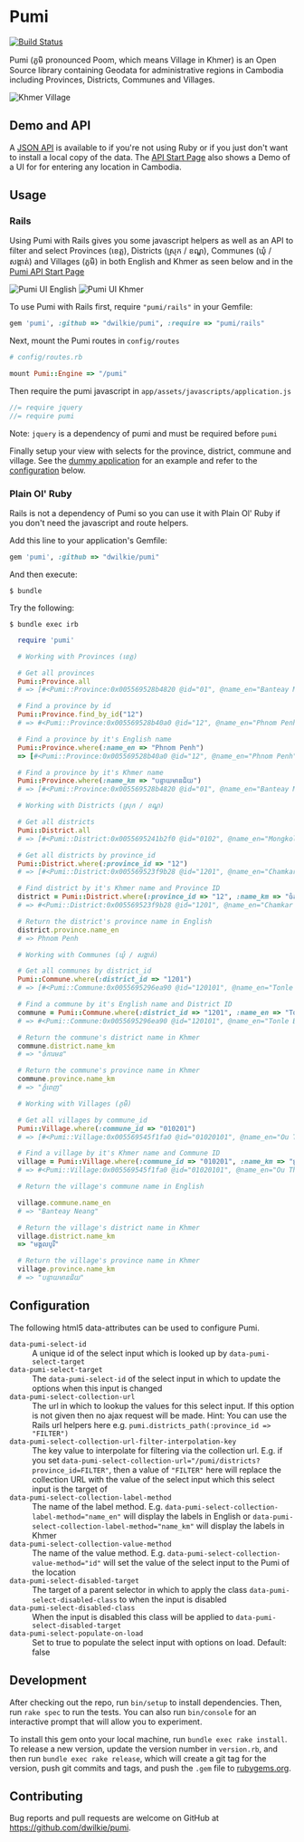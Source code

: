 # Pumi
[![Build Status](https://travis-ci.org/dwilkie/pumi.svg?branch=master)](https://travis-ci.org/dwilkie/pumi)

Pumi (ភូមិ pronounced Poom, which means Village in Khmer) is an Open Source library containing Geodata for administrative regions in Cambodia including Provinces, Districts, Communes and Villages.

![Khmer Village](https://raw.githubusercontent.com/dwilkie/pumi/master/pumi.jpg)

## Demo and API

A [JSON API](https://pumiapp.herokuapp.com) is available to if you're not using Ruby or if you just don't want to install a local copy of the data. The [API Start Page](https://pumiapp.herokuapp.com) also shows a Demo of a UI for for entering any location in Cambodia.

## Usage

### Rails

Using Pumi with Rails gives you some javascript helpers as well as an API to filter and select Provinces (ខេត្ត), Districts (ស្រុក / ខណ្ឌ), Communes (ឃុំ / សង្កាត់) and Villages (ភូមិ) in both English and Khmer as seen below and in the [Pumi API Start Page](https://pumiapp.herokuapp.com)

![Pumi UI English](https://raw.githubusercontent.com/dwilkie/pumi/master/pumi_ui_en.png)
![Pumi UI Khmer](https://raw.githubusercontent.com/dwilkie/pumi/master/pumi_ui_km.png)

To use Pumi with Rails first, require `"pumi/rails"` in your Gemfile:

```ruby
gem 'pumi', :github => "dwilkie/pumi", :require => "pumi/rails"
```

Next, mount the Pumi routes in `config/routes`

```ruby
# config/routes.rb

mount Pumi::Engine => "/pumi"
```

Then require the pumi javascript in `app/assets/javascripts/application.js`

```js
//= require jquery
//= require pumi
```

Note: `jquery` is a dependency of pumi and must be required before `pumi`

Finally setup your view with selects for the province, district, commune and village. See the [dummy application](https://github.com/dwilkie/pumi/blob/master/spec/dummy/app/views/addresses/new.html.erb) for an example and refer to the [configuration](#configuration) below.

### Plain Ol' Ruby

Rails is not a dependency of Pumi so you can use it with Plain Ol' Ruby if you don't need the javascript and route helpers.

Add this line to your application's Gemfile:

```ruby
gem 'pumi', :github => "dwilkie/pumi"
```

And then execute:

    $ bundle

Try the following:

    $ bundle exec irb

```ruby
  require 'pumi'

  # Working with Provinces (ខេត្ត)

  # Get all provinces
  Pumi::Province.all
  # => [#<Pumi::Province:0x005569528b4820 @id="01", @name_en="Banteay Meanchey", @name_km="បន្ទាយមានជ័យ">,...]

  # Find a province by id
  Pumi::Province.find_by_id("12")
  # => #<Pumi::Province:0x005569528b40a0 @id="12", @name_en="Phnom Penh", @name_km="ភ្នំពេញ">

  # Find a province by it's English name
  Pumi::Province.where(:name_en => "Phnom Penh")
  => [#<Pumi::Province:0x005569528b40a0 @id="12", @name_en="Phnom Penh", @name_km="ភ្នំពេញ">]

  # Find a province by it's Khmer name
  Pumi::Province.where(:name_km => "បន្ទាយមានជ័យ")
  # => [#<Pumi::Province:0x005569528b4820 @id="01", @name_en="Banteay Meanchey", @name_km="បន្ទាយមានជ័យ">]

  # Working with Districts (ស្រុក / ខណ្ឌ)

  # Get all districts
  Pumi::District.all
  # => [#<Pumi::District:0x0055695241b2f0 @id="0102", @name_en="Mongkol Borei", @name_km="មង្គលបូរី">, ...]

  # Get all districts by province_id
  Pumi::District.where(:province_id => "12")
  # => [#<Pumi::District:0x005569523f9b28 @id="1201", @name_en="Chamkar Mon", @name_km="ចំការមន">,...]

  # Find district by it's Khmer name and Province ID
  district = Pumi::District.where(:province_id => "12", :name_km => "ចំការមន").first
  # => #<Pumi::District:0x005569523f9b28 @id="1201", @name_en="Chamkar Mon", @name_km="ចំការមន">

  # Return the district's province name in English
  district.province.name_en
  # => Phnom Penh

  # Working with Communes (ឃុំ / សង្កាត់)

  # Get all communes by district_id
  Pumi::Commune.where(:district_id => "1201")
  # => [#<Pumi::Commune:0x0055695296ea90 @id="120101", @name_en="Tonle Basak", @name_km="ទន្លេបាសាក់">,...]

  # Find a commune by it's English name and District ID
  commune = Pumi::Commune.where(:district_id => "1201", :name_en => "Tonle Basak").first
  # => #<Pumi::Commune:0x0055695296ea90 @id="120101", @name_en="Tonle Basak", @name_km="ទន្លេបាសាក់">

  # Return the commune's district name in Khmer
  commune.district.name_km
  # => "ចំការមន"

  # Return the commune's province name in Khmer
  commune.province.name_km
  # => "ភ្នំពេញ"

  # Working with Villages (ភូមិ)

  # Get all villages by commune_id
  Pumi::Village.where(:commune_id => "010201")
  # => [#<Pumi::Village:0x005569545f1fa0 @id="01020101", @name_en="Ou Thum", @name_km="អូរធំ">,...]

  # Find a village by it's Khmer name and Commune ID
  village = Pumi::Village.where(:commune_id => "010201", :name_km => "អូរធំ").first
  # => #<Pumi::Village:0x005569545f1fa0 @id="01020101", @name_en="Ou Thum", @name_km="អូរធំ">

  # Return the village's commune name in English

  village.commune.name_en
  # => "Banteay Neang"

  # Return the village's district name in Khmer
  village.district.name_km
  => "មង្គលបូរី"

  # Return the village's province name in Khmer
  village.province.name_km
  # => "បន្ទាយមានជ័យ"
```

## Configuration

The following html5 data-attributes can be used to configure Pumi.

<dl>
  <dt><code>data-pumi-select-id</code></dt>
  <dd>A unique id of the select input which is looked up by <code>data-pumi-select-target</code></dd>
  <dt><code>data-pumi-select-target</code></dt>
  <dd>The <code>data-pumi-select-id</code> of the select input in which to update the options when this input is changed</dd>
  <dt><code>data-pumi-select-collection-url</code></dt>
  <dd>The url in which to lookup the values for this select input. If this option is not given then no ajax request will be made. Hint: You can use the Rails url helpers here e.g. <code>pumi.districts_path(:province_id => "FILTER")</code></dd>
  <dt><code>data-pumi-select-collection-url-filter-interpolation-key</code></dt>
  <dd>The key value to interpolate for filtering via the collection url. E.g. if you set <code>data-pumi-select-collection-url="/pumi/districts?province_id=FILTER"</code>, then a value of <code>"FILTER"</code> here will replace the collection URL with the value of the select input which this select input is the target of</dd>
  <dt><code>data-pumi-select-collection-label-method</code></dt>
  <dd>The name of the label method. E.g. <code>data-pumi-select-collection-label-method="name_en"</code> will display the labels in English or <code>data-pumi-select-collection-label-method="name_km"</code> will display the labels in Khmer</dd>
  <dt><code>data-pumi-select-collection-value-method</code></dt>
  <dd>The name of the value method. E.g. <code>data-pumi-select-collection-value-method="id"</code> will set the value of the select input to the Pumi of the location</dd>
  <dt><code>data-pumi-select-disabled-target</code></dt>
  <dd>The target of a parent selector in which to apply the class <code>data-pumi-select-disabled-class</code> to when the input is disabled</dd>
  <dt><code>data-pumi-select-disabled-class</code></dt>
  <dd>When the input is disabled this class will be applied to <code>data-pumi-select-disabled-target</code></dd>
  <dt><code>data-pumi-select-populate-on-load</code></dt>
  <dd>Set to true to populate the select input with options on load. Default: false</dd>
</dl>

## Development

After checking out the repo, run `bin/setup` to install dependencies. Then, run `rake spec` to run the tests. You can also run `bin/console` for an interactive prompt that will allow you to experiment.

To install this gem onto your local machine, run `bundle exec rake install`. To release a new version, update the version number in `version.rb`, and then run `bundle exec rake release`, which will create a git tag for the version, push git commits and tags, and push the `.gem` file to [rubygems.org](https://rubygems.org).

## Contributing

Bug reports and pull requests are welcome on GitHub at https://github.com/dwilkie/pumi.
